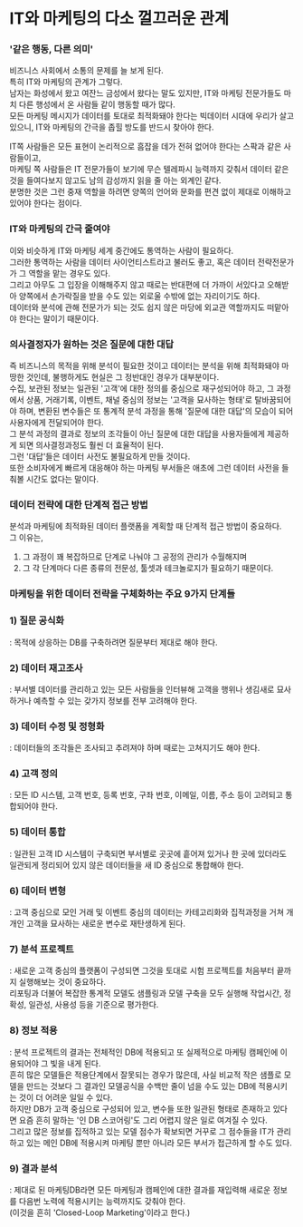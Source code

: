 # IT와 마케팅의 다소 껄끄러운 관계                
 

### '같은 행동, 다른 의미'    
비즈니스 사회에서 소통의 문제를 늘 보게 된다.   
특히 IT와 마케팅의 관계가 그렇다.    
남자는 화성에서 왔고 여잔느 금성에서 왔다는 말도 있지만, IT와 마케팅 전문가들도 마치 다른 행성에서 온 사람들 같이 행동할 때가 많다.    
모든 마케팅 메시지가 데이터를 토대로 최적화돼야 한다는 빅데이터 시대에 우리가 살고 있으니, IT와 마케팅의 간극을 좁힐 방도를 반드시 찾아야 한다.     

IT쪽 사람들은 모든 표현이 논리적으로 흠잡을 데가 전혀 없어야 한다는 스팍과 같은 사람들이고,    
마케팅 쪽 사람들은 IT 전문가들이 보기에 무슨 텔레파시 능력까지 갖춰서 데이터 같은 것을 들여다보지 않고도 남의 감성까지 읽을 줄 아는 외계인 같다.    
분명한 것은 그런 중재 역할을 하려면 양쪽의 언어와 문화를 편견 없이 제대로 이해하고 있어야 한다는 점이다.    


### IT와 마케팅의 간극 줄여야        
이와 비슷하게 IT와 마케팅 세계 중간에도 통역하는 사람이 필요하다.          
그러한 통역하는 사람을 데이터 사이언티스트라고 불러도 좋고, 혹은 데이터 전략전문가가 그 역할을 맡는 경우도 있다.   
그리고 아무도 그 입장을 이해해주지 않고 때로는 반대편에 더 가까이 서있다고 오해받아 양쪽에서 손가락질을 받을 수도 있는 외로울 수밖에 없는 자리이기도 하다.    
데이터와 분석에 관해 전문가가 되는 것도 쉽지 않은 마당에 외교관 역할까지도 떠맡아야 한다는 말이기 때문이다.        


### 의사결정자가 원하는 것은 질문에 대한 대답    
즉 비즈니스의 목적을 위해 분석이 필요한 것이고 데이터는 분석을 위해 최적화돼야 마땅한 것인데, 불행하게도 현실은 그 정반대인 경우가 대부분이다.     
수집, 보관된 정보는 일관된 '고객'에 대한 정의를 중심으로 재구성되어야 하고, 그 과정에서 상품, 거래기록, 이벤트, 채널 중심의 정보는 '고객을 묘사하는 형태'로 탈바꿈되어야 하며, 변환된 변수들은 또 통계적 분석 과정을 통해 '질문에 대한 대답'의 모습이 되어 사용자에게 전달되어야 한다.    
그 분석 과정의 결과로 정보의 조각들이 아닌 질문에 대한 대답을 사용자들에게 제공하게 되면 의사결정과정도 훨씬 더 효율적이 된다.      
그런 '대답'들은 데이터 사전도 불필요하게 만들 것이다.       
또한 소비자에게 빠르게 대응해야 하는 마케팅 부서들은 애초에 그런 데이터 사전을 들춰볼 시간도 없다는 말이다.         

### 데이터 전략에 대한 단계적 접근 방법   
분석과 마케팅에 최적화된 데이터 플랫폼을 계획할 때 단계적 접근 방법이 중요하다.      
그 이유는,
1) 그 과정이 꽤 복잡하므로 단계로 나눠야 그 공정의 관리가 수월해지며
2) 그 각 단계마다 다른 종류의 전문성, 툴셋과 테크놀로지가 필요하기 때문이다.   




### 마케팅을 위한 데이터 전략을 구체화하는 주요 9가지 단계들    

### 1) 질문 공식화       
: 목적에 상응하는 DB를 구축하려면 질문부터 제대로 해야 한다.        

### 2) 데이터 재고조사          
: 부서별 데이터를 관리하고 있는 모든 사람들을 인터뷰해 고객을 행위나 생김새로 묘사하거나 예측할 수 있는 갖가지 정보를 전부 고려해야 한다.          


### 3) 데이터 수정 및 정형화
: 데이터들의 조각들은 조사되고 추려져야 하며 때로는 고쳐지기도 해야 한다.       

### 4) 고객 정의       
: 모든 ID 시스템, 고객 번호, 등록 번호, 구좌 번호, 이메일, 이름, 주소 등이 고려되고 통합되어야 한다.      


### 5) 데이터 통합    
: 일관된 고객 ID 시스템이 구축되면 부서별로 곳곳에 흩어져 있거나 한 곳에 있더라도 일관되게 정리되어 있지 않은 데이터들을 새 ID 중심으로 통합해야 한다.         

### 6) 데이터 변형    
: 고객 중심으로 모인 거래 및 이벤트 중심의 데이터는 카테고리화와 집적과정을 거쳐 개개인 고객을 묘사하는 새로운 변수로 재탄생하게 된다.          

### 7) 분석 프로젝트   
: 새로운 고객 중심의 플랫폼이 구성되면 그것을 토대로 시험 프로젝트를 처음부터 끝까지 실행해보는 것이 중요하다.       
리포팅과 더불어 복잡한 통계적 모델도 샘플링과 모델 구축을 모두 실행해 작업시간, 정확성, 일관성, 사용성 등을 기준으로 평가한다.        

### 8) 정보 적용    
: 분석 프로젝트의 결과는 전체적인 DB에 적용되고 또 실제적으로 마케팅 캠페인에 이용되어야 그 빛을 내게 된다.    
흔히 많은 모델들은 적용단계에서 잘못되는 경우가 많은데, 사실 비교적 작은 샘플로 모델을 만드는 것보다 그 결과인 모델공식을 수백만 줄이 넘을 수도 있는 DB에 적용시키는 것이 더 어려운 일일 수 있다.    
하지만 DB가 고객 중심으로 구성되어 있고, 변수들 또한 일관된 형태로 존재하고 있다면 요즘 흔히 말하는 '인 DB 스코어링'도 그리 어렵지 않은 일로 여겨질 수 있다.   
그리고 많은 정보를 집적하고 있는 모델 점수가 확보되면 거꾸로 그 점수들을 IT가 관리하고 있는 메인 DB에 적용시켜 마케팅 뿐만 아니라 모든 부서가 접근하게 할 수도 있다.     


### 9) 결과 분석   
: 제대로 된 마케팅DB라면 모든 마케팅과 캠페인에 대한 결과를 재입력해 새로운 정보를 다음번 노력에 적용시키는 능력까지도 갖춰야 한다.   
(이것을 흔히 'Closed-Loop Marketing'이라고 한다.)  

























